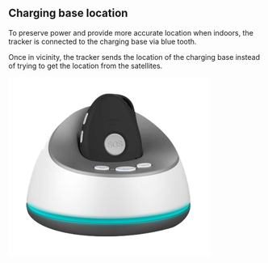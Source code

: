 ## Charging base location
To preserve power and provide more accurate location when indoors, the tracker is connected to the charging base via blue tooth.

Once in vicinity, the tracker sends the location of the charging base instead of trying to get the location from the satellites.

![charging base](https://raw.githubusercontent.com/caiteltd/public/master/assets/charging-base.png)
